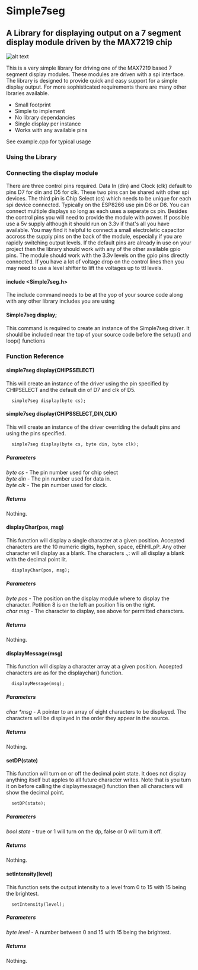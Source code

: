 # Simple7seg

## A Library for displaying output on a 7 segment display module driven by the MAX7219 chip

![alt text](https://github.com/[username]/[reponame]/blob/[branch]/image.jpg?raw=true)

This is a very simple library for driving one of the MAX7219 based 7 segment display modules.  These modules are driven with a spi interface.  The library is designed to provide quick and easy support for a simple display output.  For more sophisticated requirements there are many other lbraries available.

* Small footprint
* Simple to implement
* No library dependancies
* Single display per instance
* Works with any available pins

See example.cpp for typical usage

### Using the Library

### Connecting the display module
There are three control pins required.  Data In (din) and Clock (clk) default to pins D7 for din and D5 for clk.  These two pins can be shared with other spi devices.
The third pin is Chip Select (cs) which needs to be unique for each spi device connected.  Typically on the ESP8266 use pin D6 or D8.  You can connect multiple displays so long as each uses a seperate cs pin.
Besides the control pins you will need to provide the module with power.  If possible use a 5v supply although it should run on 3.3v if that's all you have available.
You may find it helpful to connect a small electroletic capacitor accross the supply pins on the back of the module, especially if you are rapidly switching output levels.
If the default pins are already in use on your project then the library should work with any of the other available gpio pins.
The module should work with the 3.3v levels on the gpio pins directly connected.  If you have a lot of voltage drop on the control lines then you may need to use a level shifter to lift the voltages up to ttl levels.

#### include <Simple7seg.h>
The include command needs to be at the yop of your source code along with any other library includes you are using

#### Simple7seg display;
This command is required to create an instance of the Simple7seg driver.  It should be included near the top of your source code before the setup() and loop() functions

### Function Reference
#### simple7seg display(CHIPSSELECT)
This will create an instance of the driver using the pin specified by CHIPSELECT and the default din of D7 and clk of D5.
```
  simple7seg display(byte cs);
```
#### simple7seg display(CHIPSSELECT,DIN,CLK)
This will create an instance of the driver overriding the default pins and using the pins specified.
```
  simple7seg display(byte cs, byte din, byte clk);
```
##### Parameters
  _byte cs_ - The pin number used for chip select<br>
  _byte din_ - The pin number used for data in.<br>
  _byte clk_ - The pin number used for clock.<br>
##### Returns
  Nothing.<br>

#### displayChar(pos, msg)
This function will display a single character at a given position.  Accepted characters are the 10 numeric digits, hyphen, space, eEhHlLpP.  Any other character will display as a blank. The characters .,: will all display a blank with the decimal point lit.
```
  displayChar(pos, msg);
```
##### Parameters
  _byte pos_ - The position on the display module where to display the character.  Potition 8 is on the left an position 1 is on the right.<br>
  _char msg_ - The character to display, see above for permitted characters.<br>
##### Returns
  Nothing.<br>

#### displayMessage(msg)
This function will display a character array at a given position.  Accepted characters are as for the displaychar() function.
```
  displayMessage(msg);
```
##### Parameters
  _char *msg_ - A pointer to an array of eight characters to be displayed. The characters will be displayed in the order they appear in the source.<br>
##### Returns
  Nothing.<br>

#### setDP(state)
This function will turn on or off the decimal point state.  It does not display anything itself but apples to all future character writes. Note that is you turn it on before calling the displaymessage() function then all characters will show the decimal point.
```
  setDP(state);
```
##### Parameters
  _bool state_ - true or 1 will turn on the dp, false or 0 will turn it off.<br>
##### Returns
  Nothing.<br>

#### setIntensity(level)
This function sets the output intensity to a level from 0 to 15 with 15 being the brightest.
```
  setIntensity(level);
```
##### Parameters
  _byte level_ - A number between 0 and 15 with 15 being the brightest.<br>
##### Returns
  Nothing.<br>

